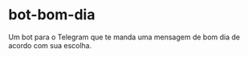 # bot-bom-dia
Um bot para o Telegram que te manda uma mensagem de bom dia de acordo com sua escolha.
